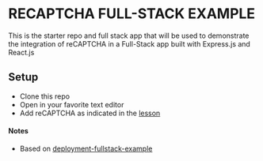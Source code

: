 # RECAPTCHA FULL-STACK EXAMPLE

This is the starter repo and full stack app that will be used to demonstrate the integration of reCAPTCHA in a Full-Stack app built with Express.js and React.js

## Setup
* Clone this repo
* Open in your favorite text editor
* Add reCAPTCHA as indicated in the [lesson](https://github.com/joinpursuit/Pursuit-Core-Web/tree/master/advanced_or_misc/recaptcha_protect_your_sites)

#### Notes
* Based on [deployment-fullstack-example](https://github.com/joinpursuit/Pursuit-Core-Web/tree/master/advanced-misc/advanced_or_misc/recaptcha_protect_your_sites)
